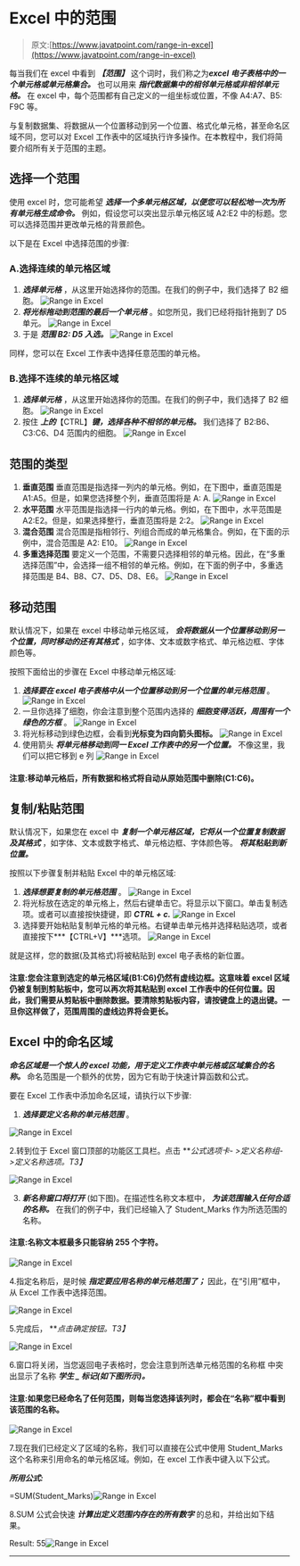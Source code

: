 # Excel 中的范围

> 原文:[https://www.javatpoint.com/range-in-excel](https://www.javatpoint.com/range-in-excel)

每当我们在 excel 中看到 ***【范围】*** 这个词时，我们称之为***excel 电子表格中的一个单元格或单元格集合。*** 也可以用来 ***指代数据集中的相邻单元格或非相邻单元格。*** 在 excel 中，每个范围都有自己定义的一组坐标或位置，不像 A4:A7、B5: F9C 等。

与复制数据集、将数据从一个位置移动到另一个位置、格式化单元格，甚至命名区域不同，您可以对 Excel 工作表中的区域执行许多操作。在本教程中，我们将简要介绍所有关于范围的主题。

## 选择一个范围

使用 excel 时，您可能希望 ***选择一个多单元格区域，以便您可以轻松地一次为所有单元格生成命令。*** 例如，假设您可以突出显示单元格区域 A2:E2 中的标题。您可以选择范围并更改单元格的背景颜色。

以下是在 Excel 中选择范围的步骤:

### A.选择连续的单元格区域

1.  ***选择单元格*** ，从这里开始选择你的范围。在我们的例子中，我们选择了 B2 细胞。
    ![Range in Excel](img/37a029118f6b9fa944c2448116bd7baa.png)
2.  ***将光标拖动到范围的最后一个单元格*** 。如您所见，我们已经将指针拖到了 D5 单元。
    ![Range in Excel](img/595bf7b5d9f7855d0d83a31a91285e5f.png)
3.  于是 ***范围 B2: D5 入选。***
    ![Range in Excel](img/604327e6d243335a20d93304b29c474c.png)

同样，您可以在 Excel 工作表中选择任意范围的单元格。

### B.选择不连续的单元格区域

1.  ***选择单元格*** ，从这里开始选择你的范围。在我们的例子中，我们选择了 B2 细胞。
    ![Range in Excel](img/37a029118f6b9fa944c2448116bd7baa.png)
2.  按住 ***上的***【CTRL】***键，选择各种不相邻的单元格。*** 我们选择了 B2:B6、C3:C6、D4 范围内的细胞。
    ![Range in Excel](img/0311f6c90b6d2468dfe3ba4faeb6ae76.png)

## 范围的类型

1.  **垂直范围**
    垂直范围是指选择一列内的单元格。例如，在下图中，垂直范围是 A1:A5。但是，如果您选择整个列，垂直范围将是 A: A.
    ![Range in Excel](img/8f0a9c34c4d4e013a7a36fe66e54d624.png)
2.  **水平范围**
    水平范围是指选择一行内的单元格。例如，在下图中，水平范围是 A2:E2。但是，如果选择整行，垂直范围将是 2:2。
    ![Range in Excel](img/4acba55dfcfa29f051f4474668d661e1.png)
3.  **混合范围**
    混合范围是指相邻行、列组合而成的单元格集合。例如，在下面的示例中，混合范围是 A2: E10。
    ![Range in Excel](img/5cf25209c9a3c7c7b3e0c6f88a8307f9.png)
4.  **多重选择范围**
    要定义一个范围，不需要只选择相邻的单元格。因此，在“多重选择范围”中，会选择一组不相邻的单元格。例如，在下面的例子中，多重选择范围是 B4、B8、C7、D5、D8、E6。
    ![Range in Excel](img/aa0c2ae456b62fc0a422276e212207fd.png)

## 移动范围

默认情况下，如果在 excel 中移动单元格区域， ***会将数据从一个位置移动到另一个位置，同时移动的还有其格式*** ，如字体、文本或数字格式、单元格边框、字体颜色等。

按照下面给出的步骤在 Excel 中移动单元格区域:

1.  ***选择要在 excel 电子表格中从一个位置移动到另一个位置的单元格范围*** 。
    ![Range in Excel](img/ac21f3bdf3f7936e0560711cb671b180.png)
2.  一旦你选择了细胞，你会注意到整个范围内选择的 ***细胞变得活跃，周围有一个绿色的方框*** 。
    ![Range in Excel](img/b47d5d14b6a563f3d0a4c577fb805005.png)
3.  将光标移动到绿色边框，会看到**光标变为四向箭头图标。**
    ![Range in Excel](img/86129be5afc4803529c52f55519c0cee.png)
4.  使用箭头 ***将单元格移动到同一 Excel 工作表中的另一个位置。*** 不像这里，我们可以把它移到 e 列
    ![Range in Excel](img/dcfda88c56ccfcc9206576f0c476e372.png)

#### 注意:移动单元格后，所有数据和格式将自动从原始范围中删除(C1:C6)。

## 复制/粘贴范围

默认情况下，如果您在 excel 中 ***复制一个单元格区域，它将从一个位置复制数据及其格式*** ，如字体、文本或数字格式、单元格边框、字体颜色等。 ***将其粘贴到新位置。***

按照以下步骤复制并粘贴 Excel 中的单元格区域:

1.  ***选择想要复制的单元格范围*** 。
    ![Range in Excel](img/ac21f3bdf3f7936e0560711cb671b180.png)
2.  将光标放在选定的单元格上，然后右键单击它。将显示以下窗口。单击复制选项。或者可以直接按快捷键，即 ***CTRL + c.***
    ![Range in Excel](img/4c09655fc4b940c84f48b107191c5c05.png)
3.  选择要开始粘贴复制单元格的单元格。右键单击单元格并选择粘贴选项，或者直接按下***【CTRL+V】***选项。
    ![Range in Excel](img/4cff1e834e71a4b18524a6005b8e31fc.png)

就是这样，您的数据(及其格式)将被粘贴到 excel 电子表格的新位置。

#### 注意:您会注意到选定的单元格区域(B1:C6)仍然有虚线边框。这意味着 excel 区域仍被复制到剪贴板中，您可以再次将其粘贴到 excel 工作表中的任何位置。因此，我们需要从剪贴板中删除数据。要清除剪贴板内容，请按键盘上的退出键。一旦你这样做了，范围周围的虚线边界将会更长。

## Excel 中的命名区域

***命名区域是一个惊人的 excel 功能，用于定义工作表中单元格或区域集合的名称。*** 命名范围是一个额外的优势，因为它有助于快速计算函数和公式。

要在 Excel 工作表中添加命名区域，请执行以下步骤:

1. ***选择要定义名称的单元格范围*** 。

![Range in Excel](img/ac21f3bdf3f7936e0560711cb671b180.png)

2.转到位于 Excel 窗口顶部的功能区工具栏。点击 ***公式选项卡- >定义名称组- >定义名称选项。*T3】**

![Range in Excel](img/c404e776948ec3131fd50145d2565f5b.png)

3. ***新名称窗口将打开*** (如下图)。在描述性名称文本框中， ***为该范围输入任何合适的名称。*** 在我们的例子中，我们已经输入了 Student_Marks 作为所选范围的名称。

#### 注意:名称文本框最多只能容纳 255 个字符。

![Range in Excel](img/e4e8e9866f0aa1312a1bda2768a39b50.png)

4.指定名称后，是时候 ***指定要应用名称的单元格范围了；*** 因此，在“引用”框中，从 Excel 工作表中选择范围。

![Range in Excel](img/e421d6fef0c32a9edd2d0438be2e26f9.png)

5.完成后， ***点击确定按钮。*T3】**

![Range in Excel](img/d67049fcf4e58b013eeddcd64c079b88.png)

6.窗口将关闭，当您返回电子表格时，您会注意到所选单元格范围的名称框 中突出显示了名称 ***学生 _ 标记(如下图所示)。***

#### 注意:如果您已经命名了任何范围，则每当您选择该列时，都会在“名称”框中看到该范围的名称。

![Range in Excel](img/bc2e6c4404980bcacfb41dbe6d9f2453.png)

7.现在我们已经定义了区域的名称，我们可以直接在公式中使用 Student_Marks 这个名称来引用命名的单元格区域。例如，在 excel 工作表中键入以下公式。

***所用公式:***

=SUM(Student_Marks)![Range in Excel](img/af705560282c0e84cf6585994096ab5b.png)

8.SUM 公式会快速 ***计算出定义范围内存在的所有数字*** 的总和，并给出如下结果。

Result: 55![Range in Excel](img/4f036ca641b782eebfdb0f702d0bf90b.png)

* * *